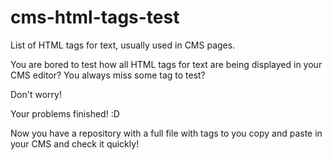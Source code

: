 # cms-html-tags-test
List of HTML tags for text, usually used in CMS pages.

You are bored to test how all HTML tags for text are being displayed in your CMS editor?
You always miss some tag to test?

Don't worry!

Your problems finished! :D

Now you have a repository with a full file with tags to you copy and paste in your CMS and check it quickly!
